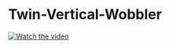 # Twin-Vertical-Wobbler

[![Watch the video](https://i.imgur.com/vKb2F1B.png)](https://www.youtube.com/watch?v=D0PgXb16Egc&feature=youtu.be)
